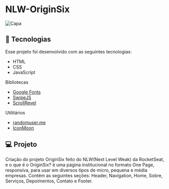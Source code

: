 # NLW-OriginSix

![Capa](https://user-images.githubusercontent.com/14660563/160509312-8e51752e-7b3a-4309-b5d8-703dc920beb7.png)

## 🚀 Tecnologias

Esse projeto foi desenvolvido com as seguintes tecnologias:

- HTML
- CSS
- JavaScript

Bibliotecas

- [Google Fonts](https://fonts.google.com/)
- [SwipeJS](https://github.com/nolimits4web/Swiper)
- [ScrollRevel](https://scrollrevealjs.org)

Utilitários

- [randomuser.me](https://randomuser.me/photos)
- [IconMoon](https://icomoon.io/app/#/select)

## 💻 Projeto

Criação do projeto OriginSix feito do NLW(Next Level Weak) da RocketSeat, e o que é o OriginSix? é uma página institucional no formato One Page, responsiva, para usar em diversos tipos de micro, pequena e média empresas. Contém as seguintes seções: Header, Navigation, Home, Sobre, Serviços, Depoimentos, Contato e Footer.
